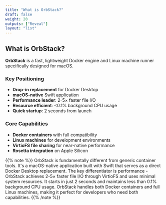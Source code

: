 ```yaml
---
title: "What is OrbStack?"
draft: false
weight: 20
outputs: ["Reveal"]
layout: "list"
---
```


## What is OrbStack?

**OrbStack** is a fast, lightweight Docker engine and Linux machine runner specifically designed for macOS.

### Key Positioning
- **Drop-in replacement** for Docker Desktop
- **macOS-native** Swift application
- **Performance leader**: 2-5× faster file I/O
- **Resource efficient**: <0.1% background CPU usage
- **Quick startup**: 2 seconds from launch

### Core Capabilities
- **Docker containers** with full compatibility
- **Linux machines** for development environments  
- **VirtioFS file sharing** for near-native performance
- **Rosetta integration** on Apple Silicon

{{% note %}}
OrbStack is fundamentally different from generic container tools. It's a macOS-native application built with Swift that serves as a direct Docker Desktop replacement. The key differentiator is performance - OrbStack achieves 2-5× faster file I/O through VirtioFS and uses minimal system resources. It starts in just 2 seconds and maintains less than 0.1% background CPU usage. OrbStack handles both Docker containers and full Linux machines, making it perfect for developers who need both capabilities.
{{% /note %}}

